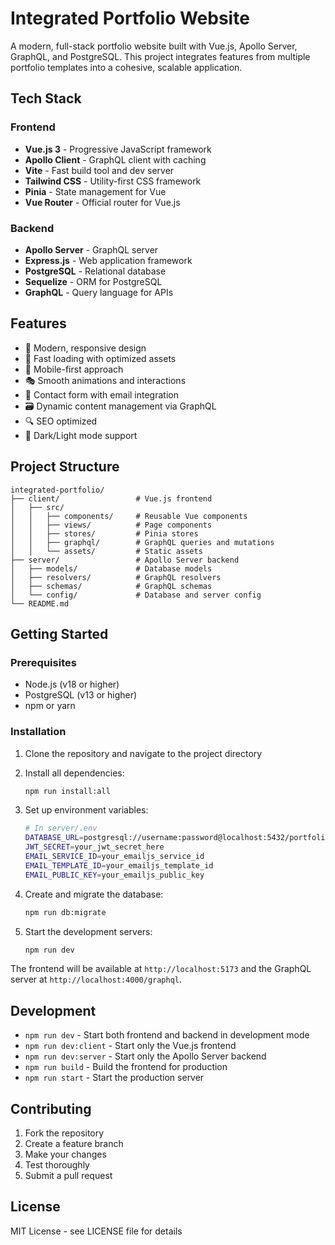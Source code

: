 # Integrated Portfolio Website

A modern, full-stack portfolio website built with Vue.js, Apollo Server, GraphQL, and PostgreSQL. This project integrates features from multiple portfolio templates into a cohesive, scalable application.

## Tech Stack

### Frontend
- **Vue.js 3** - Progressive JavaScript framework
- **Apollo Client** - GraphQL client with caching
- **Vite** - Fast build tool and dev server
- **Tailwind CSS** - Utility-first CSS framework
- **Pinia** - State management for Vue
- **Vue Router** - Official router for Vue.js

### Backend
- **Apollo Server** - GraphQL server
- **Express.js** - Web application framework
- **PostgreSQL** - Relational database
- **Sequelize** - ORM for PostgreSQL
- **GraphQL** - Query language for APIs

## Features

- 🎨 Modern, responsive design
- 🚀 Fast loading with optimized assets
- 📱 Mobile-first approach
- 🎭 Smooth animations and interactions
- 📧 Contact form with email integration
- 🗃️ Dynamic content management via GraphQL
- 🔍 SEO optimized
- 🌙 Dark/Light mode support

## Project Structure

```
integrated-portfolio/
├── client/                 # Vue.js frontend
│   ├── src/
│   │   ├── components/     # Reusable Vue components
│   │   ├── views/          # Page components
│   │   ├── stores/         # Pinia stores
│   │   ├── graphql/        # GraphQL queries and mutations
│   │   └── assets/         # Static assets
├── server/                 # Apollo Server backend
│   ├── models/             # Database models
│   ├── resolvers/          # GraphQL resolvers
│   ├── schemas/            # GraphQL schemas
│   └── config/             # Database and server config
└── README.md
```

## Getting Started

### Prerequisites
- Node.js (v18 or higher)
- PostgreSQL (v13 or higher)
- npm or yarn

### Installation

1. Clone the repository and navigate to the project directory
2. Install all dependencies:
   ```bash
   npm run install:all
   ```

3. Set up environment variables:
   ```bash
   # In server/.env
   DATABASE_URL=postgresql://username:password@localhost:5432/portfolio_db
   JWT_SECRET=your_jwt_secret_here
   EMAIL_SERVICE_ID=your_emailjs_service_id
   EMAIL_TEMPLATE_ID=your_emailjs_template_id
   EMAIL_PUBLIC_KEY=your_emailjs_public_key
   ```

4. Create and migrate the database:
   ```bash
   npm run db:migrate
   ```

5. Start the development servers:
   ```bash
   npm run dev
   ```

The frontend will be available at `http://localhost:5173` and the GraphQL server at `http://localhost:4000/graphql`.

## Development

- `npm run dev` - Start both frontend and backend in development mode
- `npm run dev:client` - Start only the Vue.js frontend
- `npm run dev:server` - Start only the Apollo Server backend
- `npm run build` - Build the frontend for production
- `npm run start` - Start the production server

## Contributing

1. Fork the repository
2. Create a feature branch
3. Make your changes
4. Test thoroughly
5. Submit a pull request

## License

MIT License - see LICENSE file for details